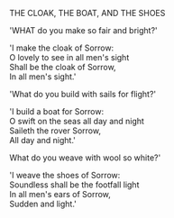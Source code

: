 THE CLOAK, THE BOAT, AND THE SHOES  
  
'WHAT do you make so fair and bright?'  
  
'I make the cloak of Sorrow:  
O lovely to see in all men's sight  
Shall be the cloak of Sorrow,  
In all men's sight.'  
  
'What do you build with sails for flight?'  
  
'I build a boat for Sorrow:  
O swift on the seas all day and night  
Saileth the rover Sorrow,  
All day and night.'  
  
What do you weave with wool so white?'  
  
'I weave the shoes of Sorrow:  
Soundless shall be the footfall light  
In all men's ears of Sorrow,  
Sudden and light.'  
